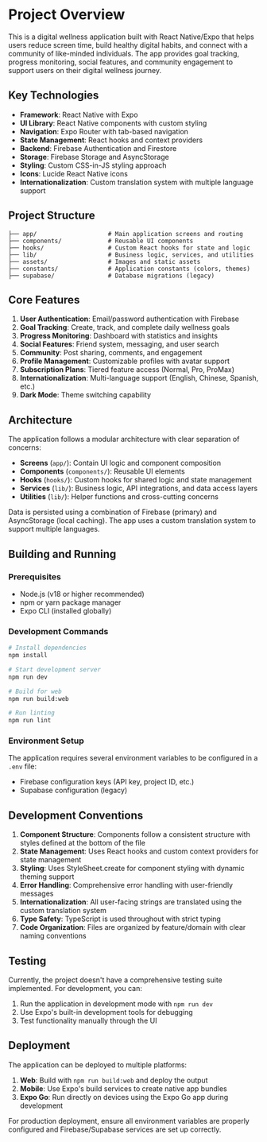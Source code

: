 # Project Overview

This is a digital wellness application built with React Native/Expo that helps users reduce screen time, build healthy digital habits, and connect with a community of like-minded individuals. The app provides goal tracking, progress monitoring, social features, and community engagement to support users on their digital wellness journey.

## Key Technologies

- **Framework**: React Native with Expo
- **UI Library**: React Native components with custom styling
- **Navigation**: Expo Router with tab-based navigation
- **State Management**: React hooks and context providers
- **Backend**: Firebase Authentication and Firestore
- **Storage**: Firebase Storage and AsyncStorage
- **Styling**: Custom CSS-in-JS styling approach
- **Icons**: Lucide React Native icons
- **Internationalization**: Custom translation system with multiple language support

## Project Structure

```
├── app/                    # Main application screens and routing
├── components/             # Reusable UI components
├── hooks/                  # Custom React hooks for state and logic
├── lib/                    # Business logic, services, and utilities
├── assets/                 # Images and static assets
├── constants/              # Application constants (colors, themes)
├── supabase/               # Database migrations (legacy)
```

## Core Features

1. **User Authentication**: Email/password authentication with Firebase
2. **Goal Tracking**: Create, track, and complete daily wellness goals
3. **Progress Monitoring**: Dashboard with statistics and insights
4. **Social Features**: Friend system, messaging, and user search
5. **Community**: Post sharing, comments, and engagement
6. **Profile Management**: Customizable profiles with avatar support
7. **Subscription Plans**: Tiered feature access (Normal, Pro, ProMax)
8. **Internationalization**: Multi-language support (English, Chinese, Spanish, etc.)
9. **Dark Mode**: Theme switching capability

## Architecture

The application follows a modular architecture with clear separation of concerns:

- **Screens** (`app/`): Contain UI logic and component composition
- **Components** (`components/`): Reusable UI elements
- **Hooks** (`hooks/`): Custom hooks for shared logic and state management
- **Services** (`lib/`): Business logic, API integrations, and data access layers
- **Utilities** (`lib/`): Helper functions and cross-cutting concerns

Data is persisted using a combination of Firebase (primary) and AsyncStorage (local caching). The app uses a custom translation system to support multiple languages.

## Building and Running

### Prerequisites

- Node.js (v18 or higher recommended)
- npm or yarn package manager
- Expo CLI (installed globally)

### Development Commands

```bash
# Install dependencies
npm install

# Start development server
npm run dev

# Build for web
npm run build:web

# Run linting
npm run lint
```

### Environment Setup

The application requires several environment variables to be configured in a `.env` file:

- Firebase configuration keys (API key, project ID, etc.)
- Supabase configuration (legacy)

## Development Conventions

1. **Component Structure**: Components follow a consistent structure with styles defined at the bottom of the file
2. **State Management**: Uses React hooks and custom context providers for state management
3. **Styling**: Uses StyleSheet.create for component styling with dynamic theming support
4. **Error Handling**: Comprehensive error handling with user-friendly messages
5. **Internationalization**: All user-facing strings are translated using the custom translation system
6. **Type Safety**: TypeScript is used throughout with strict typing
7. **Code Organization**: Files are organized by feature/domain with clear naming conventions

## Testing

Currently, the project doesn't have a comprehensive testing suite implemented. For development, you can:

1. Run the application in development mode with `npm run dev`
2. Use Expo's built-in development tools for debugging
3. Test functionality manually through the UI

## Deployment

The application can be deployed to multiple platforms:

1. **Web**: Build with `npm run build:web` and deploy the output
2. **Mobile**: Use Expo's build services to create native app bundles
3. **Expo Go**: Run directly on devices using the Expo Go app during development

For production deployment, ensure all environment variables are properly configured and Firebase/Supabase services are set up correctly.
